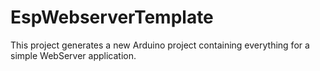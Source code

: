 # EspWebserverTemplate
 This project generates a new Arduino project containing everything for a simple WebServer application.
